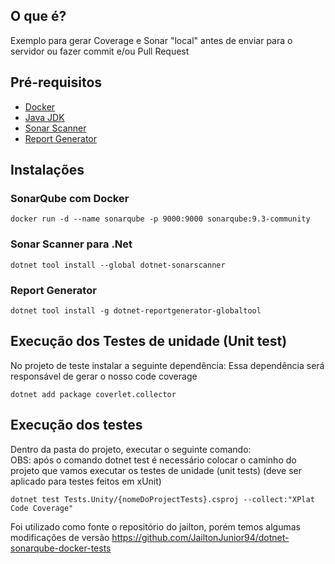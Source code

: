 ## O que é?
Exemplo para gerar Coverage e Sonar "local" antes de enviar para o servidor ou fazer commit e/ou Pull Request

## Pré-requisitos
- [Docker](https://www.docker.com/products/docker-desktop)
- [Java JDK](https://www.oracle.com/java/technologies/javase-jdk11-downloads.html)
- [Sonar Scanner](https://www.nuget.org/packages/dotnet-sonarscanner/4.8.0)
- [Report Generator](https://github.com/danielpalme/ReportGenerator)

## Instalações 

### SonarQube com Docker
```
docker run -d --name sonarqube -p 9000:9000 sonarqube:9.3-community
```

### Sonar Scanner para .Net 
```
dotnet tool install --global dotnet-sonarscanner
```

### Report Generator
```
dotnet tool install -g dotnet-reportgenerator-globaltool
```

## Execução dos Testes de unidade (Unit test)
No projeto de teste instalar a seguinte dependência: 
Essa dependência será responsável de gerar o nosso code coverage
```
dotnet add package coverlet.collector
```
## Execução dos testes 
Dentro da pasta do projeto, executar o seguinte comando: <br>
OBS: após o comando dotnet test é necessário colocar o caminho do projeto que vamos executar os testes de unidade (unit tests) (deve ser aplicado para testes feitos em xUnit)
```
dotnet test Tests.Unity/{nomeDoProjectTests}.csproj --collect:"XPlat Code Coverage"
```





Foi utilizado como fonte o repositório do jailton, porém temos algumas modificações de versão
https://github.com/JailtonJunior94/dotnet-sonarqube-docker-tests
